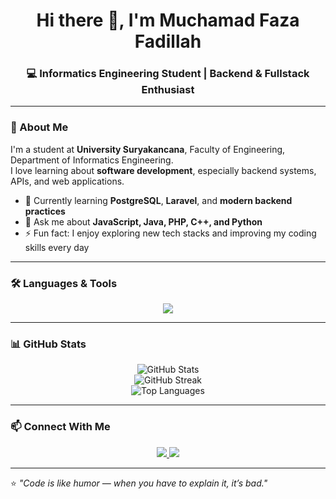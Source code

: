 <h1 align="center">Hi there 👋, I'm Muchamad Faza Fadillah</h1>
<h3 align="center">💻 Informatics Engineering Student | Backend & Fullstack Enthusiast</h3>

---

### 🧠 About Me  
I'm a student at **University Suryakancana**, Faculty of Engineering, Department of Informatics Engineering.  
I love learning about **software development**, especially backend systems, APIs, and web applications.

- 🌱 Currently learning **PostgreSQL**, **Laravel**, and **modern backend practices**
- 💬 Ask me about **JavaScript, Java, PHP, C++, and Python**
- ⚡ Fun fact: I enjoy exploring new tech stacks and improving my coding skills every day

---

### 🛠️ Languages & Tools  

<p align="center">
  <img src="https://skillicons.dev/icons?i=js,java,php,cpp,python,html,css,laravel,mysql,postgres,vscode,git,github" />
</p>

---

### 📊 GitHub Stats  

<p align="center">
  <img src="https://github-readme-stats.vercel.app/api?username=Fazafadillah&show_icons=true&theme=tokyonight" alt="GitHub Stats" />
  <br/>
  <img src="https://github-readme-streak-stats.herokuapp.com/?user=Fazafadillah&theme=tokyonight" alt="GitHub Streak" />
  <br/>
  <img src="https://github-readme-stats.vercel.app/api/top-langs/?username=Fazafadillah&layout=compact&theme=tokyonight" alt="Top Languages" />
</p>

---

### 📫 Connect With Me  

<p align="center">
  <a href="https://instagram.com/mucfaza23_" target="_blank">
    <img src="https://img.shields.io/badge/Instagram-%23E4405F.svg?&style=for-the-badge&logo=instagram&logoColor=white" />
  </a>
  <a href="mailto:fazafadillah@example.com">
    <img src="https://img.shields.io/badge/Email-D14836?style=for-the-badge&logo=gmail&logoColor=white" />
  </a>
</p>

---

⭐️ *"Code is like humor — when you have to explain it, it’s bad."*  
